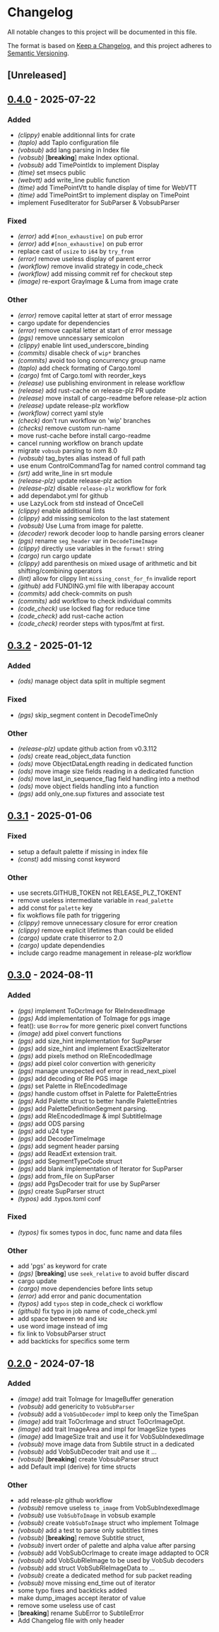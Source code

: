 # Changelog
All notable changes to this project will be documented in this file.

The format is based on [Keep a Changelog](https://keepachangelog.com/en/1.0.0/),
and this project adheres to [Semantic Versioning](https://semver.org/spec/v2.0.0.html).

## [Unreleased]

## [0.4.0](https://github.com/gwen-lg/subtile/compare/v0.3.2...v0.4.0) - 2025-07-22

### Added

- *(clippy)* enable additionnal lints for crate
- *(taplo)* add Taplo configuration file
- *(vobsub)* add lang parsing in Index file
- *(vobsub)* [**breaking**] make Index optional.
- *(vobsub)* add TimePointIdx to implement Display
- *(time)* set msecs public
- *(webvtt)* add write_line public function
- *(time)* add TimePointVtt to handle display of time for WebVTT
- *(time)* add TimePointSrt to implement display on TimePoint
- implement FusedIterator for SubParser & VobsubParser

### Fixed

- *(error)* add `#[non_exhaustive]` on pub error
- *(error)* add `#[non_exhaustive]` on pub error
- replace cast of `usize` to `i64` by `try_from`
- *(error)* remove useless display of parent error
- *(workflow)* remove invalid strategy in code_check
- *(workflow)* add missing commit ref for checkout step
- *(image)* re-export GrayImage & Luma from image crate

### Other

- *(error)* remove capital letter at start of error message
- cargo update for dependencies
- *(error)* remove capital letter at start of error message
- *(pgs)* remove unncessary semicolon
- *(clippy)* enable lint used_underscore_binding
- *(commits)* disable check of `wip*` branches
- *(commits)* avoid too long concurrency group name
- *(taplo)* add check formating of Cargo.toml
- *(cargo)* fmt of Cargo.toml with reorder_keys
- *(release)* use publishing environment in release workflow
- *(release)* add rust-cache on release-plz PR update
- *(release)* move install of cargo-readme before release-plz action
- *(release)* update release-plz workflow
- *(workflow)* correct yaml style
- *(check)* don't run workflow on 'wip' branches
- *(checks)* remove custom run-name
- move rust-cache before install cargo-readme
- cancel running workflow on branch update
- migrate `vobsub` parsing to nom 8.0
- *(vobsub)* tag_bytes alias instead of full path
- use enum ControlCommandTag for named control command tag
- *(srt)* add write_line in srt module
- *(release-plz)* update release-plz action
- *(release-plz)* disable `release-plz` workflow for fork
- add dependabot.yml for github
- use LazyLock from std instead of OnceCell
- *(clippy)* enable additional lints
- *(clippy)* add missing semicolon to the last statement
- *(vobsub)* Use Luma<u8> from image for palette.
- *(decoder)* rework decoder loop to handle parsing errors cleaner
- *(pgs)* rename `seg_header` var in `DecodeTimeImage`
- *(clippy)* directly use variables in the `format!` string
- *(cargo)* run cargo update
- *(clippy)* add parenthesis on mixed usage of arithmetic and bit shifting/combining operators
- *(lint)* allow for clippy lint `missing_const_for_fn` invalide report
- *(github)* add FUNDING.yml file with liberapay account
- *(commits)* add check-commits on push
- *(commits)* add workflow to check individual commits
- *(code_check)* use locked flag for reduce time
- *(code_check)* add rust-cache action
- *(code_check)* reorder steps with typos/fmt at first.

## [0.3.2](https://github.com/gwen-lg/subtile/compare/v0.3.1...v0.3.2) - 2025-01-12

### Added

- *(ods)* manage object data split in multiple segment

### Fixed

- *(pgs)* skip_segment content in DecodeTimeOnly

### Other

- *(release-plz)* update github action from v0.3.112
- *(ods)* create read_object_data function
- *(ods)* move ObjectDataLength reading in dedicated function
- *(ods)* move image size fields reading in a dedicated function
- *(ods)* move last_in_sequence_flag field handling into a method
- *(ods)* move object fields handling into a function
- *(pgs)* add only_one.sup fixtures and associate test

## [0.3.1](https://github.com/gwen-lg/subtile/compare/v0.3.0...v0.3.1) - 2025-01-06

### Fixed

- setup a default palette if missing in index file
- *(const)* add missing const keyword

### Other

- use secrets.GITHUB_TOKEN not RELEASE_PLZ_TOKENT
- remove useless intermediate variable in `read_palette`
- add const for `palette` key
- fix wokflows file path for triggering
- *(clippy)* remove unnecessary closure for error creation
- *(clippy)* remove explicit lifetimes than could be elided
- *(cargo)* update crate thiserror to 2.0
- *(cargo)* update dependendies
- include cargo readme management in release-plz workflow

## [0.3.0](https://github.com/gwen-lg/subtile/compare/v0.2.0...v0.3.0) - 2024-08-11

### Added
- *(pgs)* implement ToOcrImage for RleIndexedImage
- *(pgs)* Add implementation of ToImage for pgs image
- feat(): use `Borrow` for more generic pixel convert functions
- *(image)* add pixel convert functions
- *(pgs)* add size_hint implementation for SupParser
- *(pgs)* add size_hint and implement ExactSizeIterator
- *(pgs)* add pixels method on RleEncodedImage
- *(pgs)* add pixel color convertion with genericity
- *(pgs)* manage unexpected eof error in read_next_pixel
- *(pgs)* add decoding of Rle PGS image
- *(pgs)* set Palette in RleEncodedImage
- *(pgs)* handle custom offset in Palette for PaletteEntries
- *(pgs)* Add Palette struct to better handle PaletteEntries
- *(pgs)* add PaletteDefinitionSegment parsing.
- *(pgs)* add RleEncodedImage & impl SubtitleImage
- *(pgs)* add ODS parsing
- *(pgs)* add u24 type
- *(pgs)* add DecoderTimeImage
- *(pgs)* add segment header parsing
- *(pgs)* add ReadExt extension trait.
- *(pgs)* add SegmentTypeCode struct
- *(pgs)* add blank implementation of Iterator for SupParser
- *(pgs)* add from_file on SupParser
- *(pgs)* add PgsDecoder trait for use by SupParser
- *(pgs)* create SupParser struct
- *(typos)* add .typos.toml conf

### Fixed
- *(typos)* fix somes typos in doc, func name and data files

### Other
- add 'pgs' as keyword for crate
- *(pgs)* [**breaking**] use `seek_relative` to avoid buffer discard
- cargo update
- *(cargo)* move dependencies before lints setup
- *(error)* add error and panic documentation
- *(typos)* add `typos` step in code_check ci workflow
- *(github)* fix typo in job name of code_check.yml
- add space between `90` and `kHz`
- use word image instead of img
- fix link to VobsubParser struct
- add backticks for specifics some term

## [0.2.0](https://github.com/gwen-lg/subtile/compare/v0.1.9...v0.2.0) - 2024-07-18

### Added
- *(image)* add trait ToImage for ImageBuffer generation
- *(vobsub)* add genericity to `VobSubParser`
- *(vobsub)* add a `VobSubDecoder` impl to keep only the TimeSpan
- *(image)* add trait ToOcrImage and struct ToOcrImageOpt.
- *(image)* add trait ImageArea and impl for ImageSize types
- *(image)* add ImageSize trait and use it for VobSubIndexedImage
- *(vobsub)* move image data from Subtile struct in a dedicated
- *(vobsub)* add VobSubDecoder trait and use it ...
- *(vobsub)* [**breaking**] create VobsubParser struct
- add Default impl (derive) for time structs

### Other
- add release-plz github workflow
- *(vobsub)* remove useless `to_image` from VobSubIndexedImage
- *(vobsub)* use `VobSubToImage` in vobsub example
- *(vobsub)* create `VobSubToImage` struct who implement ToImage
- *(vobsub)* add a test to parse only subtitles times
- *(vobsub)* [**breaking**] remove Subtitle struct,
- *(vobsub)* invert order of palette and alpha value after parsing
- *(vobsub)* add VobSubOcrImage to create image addapted to OCR
- *(vobsub)* add VobSubRleImage to be used by VobSub decoders
- *(vobsub)* add struct VobSubRleImageData to ...
- *(vobsub)* create a dedicated method for sub packet reading
- *(vobsub)* move missing end_time out of iterator
- some typo fixes and backticks added
- make dump_images accept iterator of value
- remove some useless use of cast
- [**breaking**] rename SubError to SubtileError
- Add Changelog file with only header
